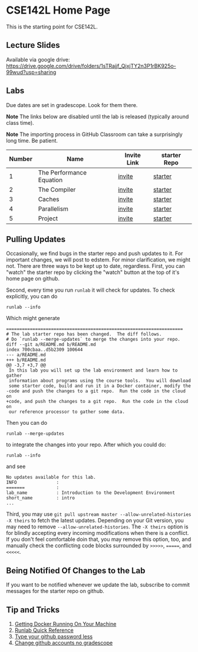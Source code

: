 # CSE142L Home Page

This is the starting point for CSE142L.

## Lecture Slides

Available via google drive: https://drive.google.com/drive/folders/1sTRajjf_QjxjTY2n3P1rBK925o-99wud?usp=sharing

## Labs

Due dates are set in gradescope.  Look for them there.

**Note** The links below are disabled until the lab is released (typically around class time).

**Note** The importing process in GitHub Classroom can take a surprisingly long time.  Be patient.

|Number | Name | Invite Link | starter Repo|
|-------|------|-------------|----------------|
| 1  | The Performance Equation | [invite](https://classroom.github.com/a/NmkikMXW) | [starter](https://github.com/CSE142/fa21-CSE142L-intro-starter) | 
| 2  | The Compiler | [invite]() | [starter]() | 
| 3  | Caches | [invite]() | [starter]() | 
| 4  | Parallelism  | [invite]() | [starter]() | 
| 5  | Project | [invite]() | [starter]() | 


## Pulling Updates

Occasionally, we find bugs in the starter repo and push updates to it.  For important changes, we will post to edstem.  For minor clarification, we might not.  There are three ways to be kept up to date, regardless.  First, you can "watch" the starter repo by clicking the "watch" button at the top of it's home page on github.

Second, every time you run `runlab` it will check for updates.  To check explicitly, you can do

```
runlab --info
```

Which might generate

```
===================================================================
# The lab starter repo has been changed.  The diff follows.
# Do `runlab --merge-updates` to merge the changes into your repo.
diff --git a/README.md b/README.md
index 700cbaa..d5b2309 100644
--- a/README.md
+++ b/README.md
@@ -3,7 +3,7 @@
 In this lab you will set up the lab environment and learn how to gather
 information about programs using the course tools.  You will download
 some starter code, build and run it in a Docker container, modify the
-code and push the changes to a git repo.  Run the code in the cloud on
+code, and push the changes to a git repo.  Run the code in the cloud on
 our reference processor to gather some data.
```

Then you can do 

``` 
runlab --merge-updates
```

to integrate the changes into your repo.  After which you could do:

```
runlab --info
```

and see

```
No updates available for this lab.
INFO               :
=======            :
lab_name           : Introduction to the Development Environment
short_name         : intro
...
```

Third, you may use `git pull upstream master --allow-unrelated-histories -X theirs` to fetch the latest updates. Depending on your Git version, you may need to remove `--allow-unrelated-histories`. The `-X theirs` option is for blindly accepting every incoming modifications when there is a conflict. If you don't feel comfortable doin that, you may remove this option, too, and manually check the conflicting code blocks surrounded by `>>>>>`, `=====`, and `<<<<<`.

## Being Notified Of Changes to the Lab

If you want to be notified whenever we update the lab, subscribe to commit messages for the starter repo on github.

## Tip and Tricks

1. [Getting Docker Running On Your Machine](Getting-Docker.md)
2. [Runlab Quick Reference](runlab-quickref.md)
3. [Type your github password less](https://help.github.com/en/github/using-git/caching-your-github-password-in-git)
4. [Change github accounts no gradescope](use-a-different-github-account.md)


